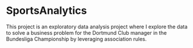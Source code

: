 # SportsAnalytics
This project is an exploratory data analysis project where I explore the data to solve a business problem for the Dortmund Club manager in the Bundesliga Championship by leveraging association rules.
